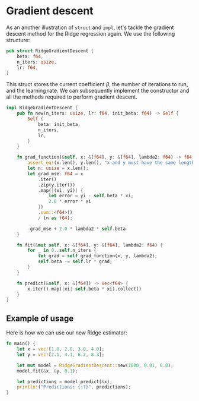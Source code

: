 # Gradient descent

As an another illustration of `struct` and `impl`, let's tackle the gradient descent method for the Ridge regression again. We use the following structure:

```rust
pub struct RidgeGradientDescent {
    beta: f64,
    n_iters: usize,
    lr: f64,
}
```

This struct stores the current coefficient $\beta$, the number of iterations to run, and the learning rate. We can subsequently implement the constructor and all the methods required to perform gradient descent.

```rust
impl RidgeGradientDescent {
    pub fn new(n_iters: usize, lr: f64, init_beta: f64) -> Self {
        Self {
            beta: init_beta,
            n_iters,
            lr,
        }
    }

    fn grad_function(&self, x: &[f64], y: &[f64], lambda2: f64) -> f64 {
        assert_eq!(x.len(), y.len(), "x and y must have the same length");
        let n: usize = x.len();
        let grad_mse: f64 = x
            .iter()
            .zip(y.iter())
            .map(|(xi, yi)| {
                let error = yi - self.beta * xi;
                2.0 * error * xi
            })
            .sum::<f64>()
            / (n as f64);

        -grad_mse + 2.0 * lambda2 * self.beta
    }

    fn fit(&mut self, x: &[f64], y: &[f64], lambda2: f64) {
        for _ in 0..self.n_iters {
            let grad = self.grad_function(x, y, lambda2);
            self.beta -= self.lr * grad;
        }
    }

    fn predict(&self, x: &[f64]) -> Vec<f64> {
        x.iter().map(|xi| self.beta * xi).collect()
    }
}
```

## Example of usage

Here is how we can use our new Ridge estimator:

```rust
fn main() {
    let x = vec![1.0, 2.0, 3.0, 4.0];
    let y = vec![2.1, 4.1, 6.2, 8.3];

    let mut model = RidgeGradientDescent::new(1000, 0.01, 0.0);
    model.fit(&x, &y, 0.1);

    let predictions = model.predict(&x);
    println!("Predictions: {:?}", predictions);
}
```
